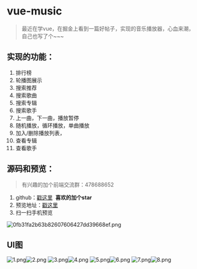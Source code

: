 # vue-music

> 最近在学vue，在掘金上看到一篇好帖子，实现的音乐播放器，心血来潮，自己也写了个~~~

## 实现的功能：
1. 排行榜
2. 轮播图展示
3. 搜索推荐
4. 搜索歌曲
5. 搜索专辑
6. 搜索歌手
7. 上一曲，下一曲，播放暂停
8. 随机播放，循环播放，单曲播放
9. 加入/删除播放列表，
10. 查看专辑
11. 查看歌手

## 源码和预览：

> 有兴趣的加个前端交流群：478688652

1. github：[戳这里](https://github.com/gefawei/personal-works.git)  **喜欢的加个star**
2. 预览地址：[戳这里](http://www.gxspp.com/web/vue-music)
3. 扫一扫手机预览

![0fb31fa2b63b82607606427dd39668ef.png](./src/assets/images/1.jpg)

## UI图

![1.png](./src/assets/images/2.png)![2.png](./src/assets/images/3.png)
![3.png](./src/assets/images/4.png)![4.png](./src/assets/images/5.png)
![5.png](./src/assets/images/6.png)![6.png](./src/assets/images/7.png)
![7.png](./src/assets/images/8.png)![8.png](./src/assets/images/9.png)
